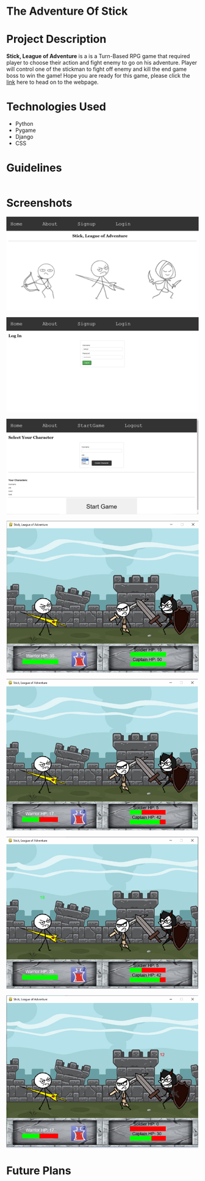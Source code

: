 # The Adventure Of Stick

# Project Description
**Stick, League of Adventure** is a is a Turn-Based RPG game that required player to choose their action and fight enemy to go on his adventure. Player will control one of the stickman to fight off enemy and kill the end game boss to win the game! Hope you are ready for this game, please click the [link]() here to head on to the webpage.

# Technologies Used

* Python
* Pygame
* Django
* CSS

# Guidelines

```python

```

# Screenshots

![Homepage image](/main_app/public/home.png)

![Login image](/main_app/public/login.png)

![Start image](/main_app/public/start.png)

![Game image1](/main_app/public/game1.png)

![Game image2](/main_app/public/game2.png)

![Game image3](/main_app/public/game3.png)

![Game image4](/main_app/public/game4.png)

# Future Plans





